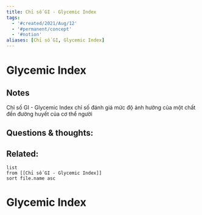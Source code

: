 ```yaml
---
title: Chỉ số GI - Glycemic Index
tags:
  - '#created/2021/Aug/12'
  - '#permanent/concept'
  - '#notion'
aliases: [Chỉ số GI, Glycemic Index]
---
```

# Glycemic Index

## Notes
Chỉ số GI - Glycemic Index chỉ số đánh giá mức độ ảnh hưởng của một chất đến đường huyết của cơ thể người

## Questions & thoughts:


## Related:
```dataview
list
from [[Chỉ số GI - Glycemic Index]]
sort file.name asc
```
# Glycemic Index


